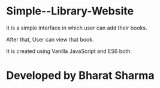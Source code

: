 # Simple--Library-Website

It is a simple interface in which user can add their books.

After that, User can view that book.

It is created using Vanilla JavaScript and ES6 both.

 # Developed by Bharat Sharma
